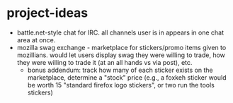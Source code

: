 # project-ideas

- battle.net-style chat for IRC. all channels user is in appears in one chat area at once. 
- mozilla swag exchange - marketplace for stickers/promo items given to mozillians. would let users display swag they were willing to trade, how they were willing to trade it (at an all hands vs via post), etc.
  - bonus addendum: track how many of each sticker exists on the marketplace, determine a "stock" price (e.g., a foxkeh sticker would be worth 15 "standard firefox logo stickers", or two run the tools stickers)
